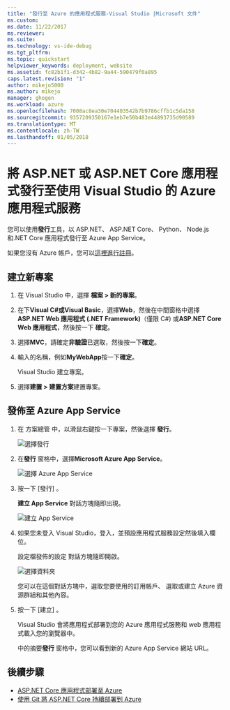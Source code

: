```yaml
---
title: "發行至 Azure 的應用程式服務-Visual Studio |Microsoft 文件"
ms.custom: 
ms.date: 11/22/2017
ms.reviewer: 
ms.suite: 
ms.technology: vs-ide-debug
ms.tgt_pltfrm: 
ms.topic: quickstart
helpviewer_keywords: deployment, website
ms.assetid: fc82b1f1-d342-4b82-9a44-590479f0a895
caps.latest.revision: "1"
author: mikejo5000
ms.author: mikejo
manager: ghogen
ms.workload: azure
ms.openlocfilehash: 7008ac8ea30e704403542b7b9786cffb1c5da158
ms.sourcegitcommit: 9357209350167e1eb7e50b483e44893735d90589
ms.translationtype: MT
ms.contentlocale: zh-TW
ms.lasthandoff: 01/05/2018
---
```

# <a name="publish-an-aspnet-or-aspnet-core-app-to-azure-app-service-using-visual-studio"></a>將 ASP.NET 或 ASP.NET Core 應用程式發行至使用 Visual Studio 的 Azure 應用程式服務

您可以使用**發行**工具，以 ASP.NET、 ASP.NET Core、 Python、 Node.js 和.NET Core 應用程式發行至 Azure App Service。

如果您沒有 Azure 帳戶，您可以[這裡進行註冊](https://azure.microsoft.com/free/?ref=microsoft.com&utm_source=microsoft.com&utm_medium=doc&utm_campaign=visualstudio)。

## <a name="create-a-new-project"></a>建立新專案 

1. 在 Visual Studio 中，選擇 **檔案 > 新的專案**。

1. 在下**Visual C#**或**Visual Basic**，選擇**Web**，然後在中間窗格中選擇  **ASP.NET Web 應用程式 (.NET Framework)**（僅限 C#) 或**ASP.NET Core Web 應用程式**，然後按一下 **確定**。

1. 選擇**MVC**，請確定**非驗證**已選取，然後按一下**確定**。

1. 輸入的名稱，例如**MyWebApp**按一下**確定**。

    Visual Studio 建立專案。

1. 選擇**建置 > 建置方案**建置專案。

## <a name="publish-to-azure-app-service"></a>發佈至 Azure App Service

1. 在 方案總管 中，以滑鼠右鍵按一下專案，然後選擇 **發行**。

    ![選擇發行](../deployment/media/quickstart-publish-aspnet.png "選擇發行")

1. 在**發行** 窗格中，選擇**Microsoft Azure App Service**。

    ![選擇 Azure App Service](../deployment/media/quickstart-publish-azure.png "選擇 Azure App Service")

1. 按一下 [發行] 。

    **建立 App Service**  對話方塊隨即出現。

    ![建立 App Service](../deployment/media/quickstart-publish-settings-app-service.png "建立 Azure App Service")
    
1. 如果您未登入 Visual Studio，登入，並預設應用程式服務設定然後填入欄位。

    設定檔發佈的設定 對話方塊隨即開啟。

    ![選擇資料夾](../deployment/media/quickstart-publish-settings-web.png "選擇資料夾")

    您可以在這個對話方塊中，選取您要使用的訂用帳戶、 選取或建立 Azure 資源群組和其他內容。

1. 按一下 [建立] 。

    Visual Studio 會將應用程式部署到您的 Azure 應用程式服務和 web 應用程式載入您的瀏覽器中。

    中的摘要**發行** 窗格中，您可以看到新的 Azure App Service 網站 URL。

## <a name="next-steps"></a>後續步驟

- [ASP.NET Core 應用程式部署至 Azure](/aspnet/core/tutorials/publish-to-azure-webapp-using-vs)
- [使用 Git 將 ASP.NET Core 持續部署到 Azure](/aspnet/core/publishing/azure-continuous-deployment)
